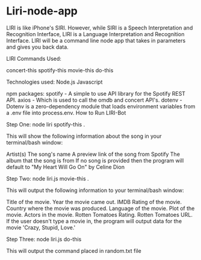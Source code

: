 # Liri-node-app

LIRI is like iPhone's SIRI. However, while SIRI is a Speech Interpretation and Recognition Interface, LIRI is a Language Interpretation and Recognition Interface. LIRI will be a command line node app that takes in parameters and gives you back data.

LIRI Commands Used:


concert-this
spotify-this
movie-this
do-this

Technologies used:
Node.js
Javascript

npm packages:
spotify - A simple to use API library for the Spotify REST API.
axios - Which is used to call the omdb and concert API's.
dotenv - Dotenv is a zero-dependency module that loads environment variables from a .env file into process.env.
How to Run LIRI-Bot

Step One: node liri spotify-this <song name here>.

This will show the following information about the song in your terminal/bash window:

Artist(s)
The song's name
A preview link of the song from Spotify
The album that the song is from
If no song is provided then the program will default to "My Heart Will Go On" by Celine Dion

Step Two: node liri.js movie-this <movie name here>.

This will output the following information to your terminal/bash window:

Title of the movie.
Year the movie came out.
IMDB Rating of the movie.
Country where the movie was produced.
Language of the movie.
Plot of the movie.
Actors in the movie.
Rotten Tomatoes Rating.
Rotten Tomatoes URL.
If the user doesn't type a movie in, the program will output data for the movie 'Crazy, Stupid, Love.'

Step Three: node liri.js do-this

This will output the command placed in random.txt file
